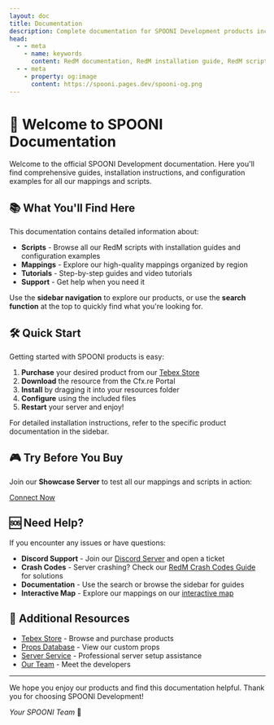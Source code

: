 ```yaml
---
layout: doc
title: Documentation
description: Complete documentation for SPOONI Development products including installation guides, configuration tutorials, and script examples. Find comprehensive guides for RedM scripts, mappings, and MLO resources.
head:
  - - meta
    - name: keywords
      content: RedM documentation, RedM installation guide, RedM script tutorial, MLO setup, VORP setup, RSG setup, RedM configuration, SPOONI guides
  - - meta
    - property: og:image
      content: https://spooni.pages.dev/spooni-og.png
---
```


# 👋 Welcome to SPOONI Documentation

Welcome to the official SPOONI Development documentation. Here you'll find comprehensive guides, installation instructions, and configuration examples for all our mappings and scripts.

## 📚 What You'll Find Here

This documentation contains detailed information about:

- **Scripts** - Browse all our RedM scripts with installation guides and configuration examples
- **Mappings** - Explore our high-quality mappings organized by region
- **Tutorials** - Step-by-step guides and video tutorials
- **Support** - Get help when you need it

Use the **sidebar navigation** to explore our products, or use the **search function** at the top to quickly find what you're looking for.

## 🛠️ Quick Start

Getting started with SPOONI products is easy:

1. **Purchase** your desired product from our [Tebex Store](https://spooni-mapping.tebex.io/)
2. **Download** the resource from the Cfx.re Portal
3. **Install** by dragging it into your resources folder
4. **Configure** using the included files
5. **Restart** your server and enjoy!

For detailed installation instructions, refer to the specific product documentation in the sidebar.

## 🎮 Try Before You Buy

Join our **Showcase Server** to test all our mappings and scripts in action:

<a href="redm://connect/51.77.90.75:30120" class="button-buy">Connect Now</a>

## 🆘 Need Help?

If you encounter any issues or have questions:

- **Discord Support** - Join our [Discord Server](https://discord.gg/spooni) and open a ticket
- **Crash Codes** - Server crashing? Check our [RedM Crash Codes Guide](/crashes) for solutions
- **Documentation** - Use the search or browse the sidebar for guides
- **Interactive Map** - Explore our mappings on our [interactive map](https://spooni.de/rdr2/)

## 🚀 Additional Resources

- [Tebex Store](https://spooni-mapping.tebex.io/) - Browse and purchase products
- [Props Database](/props) - View our custom props
- [Server Service](/service) - Professional server setup assistance
- [Our Team](/team) - Meet the developers

---

We hope you enjoy our products and find this documentation helpful. Thank you for choosing SPOONI Development!

*Your SPOONI Team* 🧡